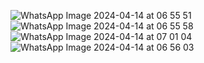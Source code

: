 
![WhatsApp Image 2024-04-14 at 06 55 51](https://github.com/gitcoder-aman/Ekart-E-commerce-App/assets/96575890/9942592a-7594-4a87-a924-876b30b64f4f)  ![WhatsApp Image 2024-04-14 at 06 55 58](https://github.com/gitcoder-aman/Ekart-E-commerce-App/assets/96575890/53987ef5-f7cf-4bba-b71b-87ec03672106)   ![WhatsApp Image 2024-04-14 at 07 01 04](https://github.com/gitcoder-aman/Ekart-E-commerce-App/assets/96575890/b7c8c676-cd9d-4d15-952f-21e751b8d895)  ![WhatsApp Image 2024-04-14 at 06 56 03](https://github.com/gitcoder-aman/Ekart-E-commerce-App/assets/96575890/8b201263-1d48-47ec-ae82-afe42f55d27a)


